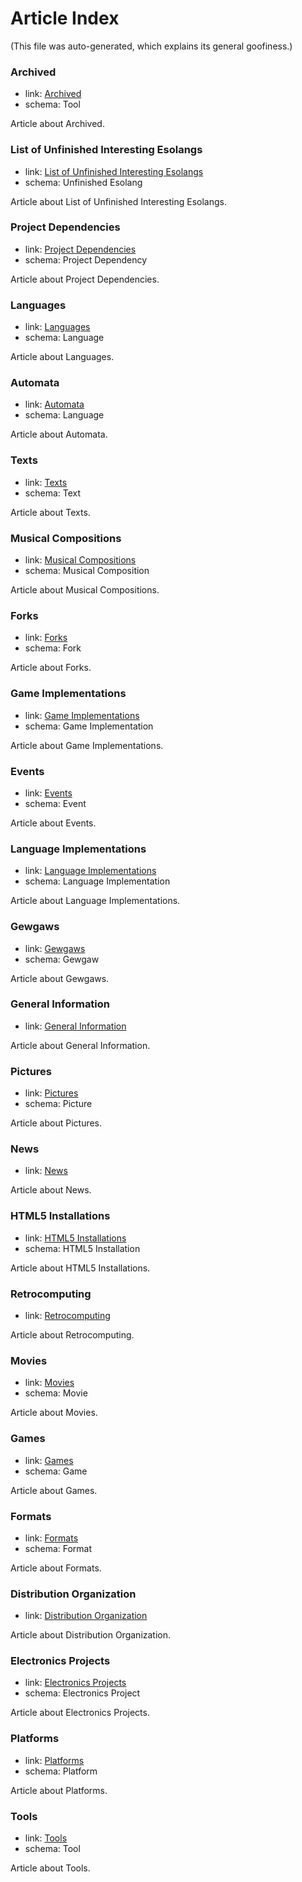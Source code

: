 Article Index
=============

(This file was auto-generated, which explains its general goofiness.)

### Archived

*   link: [Archived](article/Archived.md)
*   schema: Tool

Article about Archived.

### List of Unfinished Interesting Esolangs

*   link: [List of Unfinished Interesting Esolangs](article/List%20of%20Unfinished%20Interesting%20Esolangs.md)
*   schema: Unfinished Esolang

Article about List of Unfinished Interesting Esolangs.

### Project Dependencies

*   link: [Project Dependencies](article/Project%20Dependencies.md)
*   schema: Project Dependency

Article about Project Dependencies.

### Languages

*   link: [Languages](article/Languages.md)
*   schema: Language

Article about Languages.

### Automata

*   link: [Automata](article/Automata.md)
*   schema: Language

Article about Automata.

### Texts

*   link: [Texts](article/Texts.md)
*   schema: Text

Article about Texts.

### Musical Compositions

*   link: [Musical Compositions](article/Musical%20Compositions.md)
*   schema: Musical Composition

Article about Musical Compositions.

### Forks

*   link: [Forks](article/Forks.md)
*   schema: Fork

Article about Forks.

### Game Implementations

*   link: [Game Implementations](article/Game%20Implementations.md)
*   schema: Game Implementation

Article about Game Implementations.

### Events

*   link: [Events](article/Events.md)
*   schema: Event

Article about Events.

### Language Implementations

*   link: [Language Implementations](article/Language%20Implementations.md)
*   schema: Language Implementation

Article about Language Implementations.

### Gewgaws

*   link: [Gewgaws](article/Gewgaws.md)
*   schema: Gewgaw

Article about Gewgaws.

### General Information

*   link: [General Information](article/General%20Information.md)

Article about General Information.

### Pictures

*   link: [Pictures](article/Pictures.md)
*   schema: Picture

Article about Pictures.

### News

*   link: [News](article/News.md)

Article about News.

### HTML5 Installations

*   link: [HTML5 Installations](article/HTML5%20Installations.md)
*   schema: HTML5 Installation

Article about HTML5 Installations.

### Retrocomputing

*   link: [Retrocomputing](article/Retrocomputing.md)

Article about Retrocomputing.

### Movies

*   link: [Movies](article/Movies.md)
*   schema: Movie

Article about Movies.

### Games

*   link: [Games](article/Games.md)
*   schema: Game

Article about Games.

### Formats

*   link: [Formats](article/Formats.md)
*   schema: Format

Article about Formats.

### Distribution Organization

*   link: [Distribution Organization](article/Distribution%20Organization.md)

Article about Distribution Organization.

### Electronics Projects

*   link: [Electronics Projects](article/Electronics%20Projects.md)
*   schema: Electronics Project

Article about Electronics Projects.

### Platforms

*   link: [Platforms](article/Platforms.md)
*   schema: Platform

Article about Platforms.

### Tools

*   link: [Tools](article/Tools.md)
*   schema: Tool

Article about Tools.

